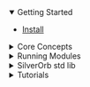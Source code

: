 <details open>
    <summary>Getting Started</summary>

- [Install](/install)

</details>


<details data-path="/concepts">
    <summary>Core Concepts</summary>

- [Core WebAssembly](/concepts/core-webassembly)
- [String Constants](/concepts/string-constants)
- [Composable Modules](/concepts/composable-modules)
- [Platform Agnostic](/concepts/platform-agnostic)
- [Elixir Compiler](/concepts/elixir-compiler)
- [Custom Types](/concepts/custom-types)

</details>


<details data-path="/run">
    <summary>Running Modules</summary>

- [In JavaScript](/run/javascript)
- [In Elixir](/run/elixir)

</details>


<details data-path="/silverorb">
    <summary>SilverOrb std lib</summary>

- [Standard Library](/silverorb)
- [Parsing](/silverorb/parse)
- [Formatting](/silverorb/format)

</details>


<details  data-path="/tutorials">
    <summary>Tutorials</summary>

- [Temperature Converter](/tutorials/temperature-converter)

</details>
